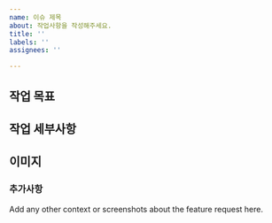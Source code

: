 ```yaml
---
name: 이슈 제목
about: 작업사항을 작성해주세요.
title: ''
labels: ''
assignees: ''

---
```


## **작업 목표**

## **작업 세부사항**

## **이미지**

### **추가사항**
Add any other context or screenshots about the feature request here.
